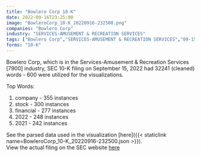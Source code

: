 ```yaml
---
title: "Bowlero Corp 10-K"
date: 2022-09-16T23:25:00
image: "BowleroCorp_10-K_20220916-232500.png"
companies: "Bowlero Corp"
industry: "SERVICES-AMUSEMENT & RECREATION SERVICES"
tags: ["Bowlero Corp","SERVICES-AMUSEMENT & RECREATION SERVICES","09-15-2022","10-K"]
forms: "10-K"
---
```

Bowlero Corp, which is in the Services-Amusement & Recreation Services [7900] industry, SEC 10-K filing on September 15, 2022 had 32241 (cleaned) words - 600 were utilized for the visualizations.

Top Words:
1. company - 355 instances
2. stock - 300 instances
3. financial - 277 instances
4. 2022 - 248 instances
5. 2021 - 242 instances


See the parsed data used in the visualization [here]({{< staticlink name=BowleroCorp_10-K_20220916-232500.json >}}).  
View the actual filing on the SEC website [here](https://www.sec.gov/Archives/edgar/data/1840572/0001628280-22-024988.txt)